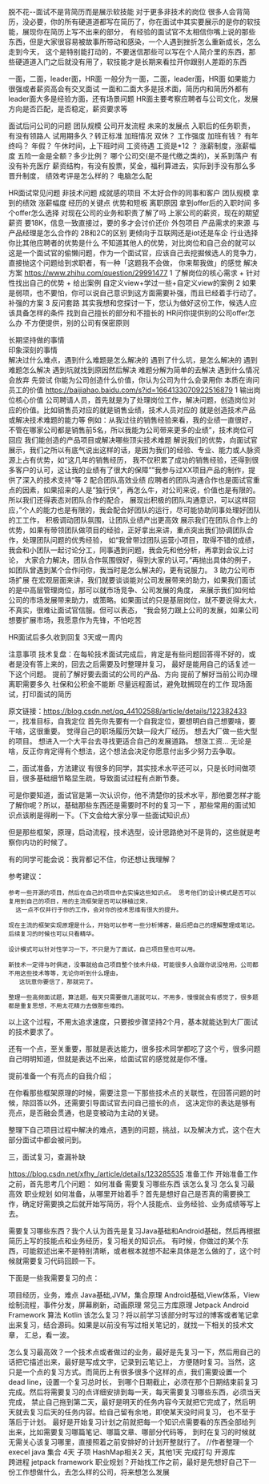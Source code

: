 


脱不花--面试不是背简历而是展示软技能
对于更多非技术的岗位
  很多人会背简历，没必要，你的所有硬道道都写在简历了，你在面试中其实要展示的是你的软技能，展现你在简历上写不出来的部分，
  有经验的面试官不太相信你嘴上说的那些东西，但是大家很容易被故事所带动和感染，一个人遇到挫折怎么重新成长，怎么走到今天，
  这个是特别能打动的，不要迷信那些可以写在个人简介里的东西，那些硬道道入门之后就没有用了，软技能才是长期来看拉开你跟别人差距的东西

一面，二面，leader面，HR面
一般分为一面，二面，leader面，HR面
如果能力很强或者薪资高会有交叉面试
一面和二面大多是技术面，简历内和简历外都有
leader面大多是经验方面，还有场景问题
HR面主要考察应聘者与公司文化，发展方向是否匹配，是否稳定，薪资要求等

面试后问公司的问题
团队规模
公司开发流程  未来的发展点
入职后的任务职责，有没有领路人  试用期多久？转正标准
加班情况 双休？   工作强度  加班有钱？  有年终吗？  年假？   午休时间，上下班时间
工资待遇 工资是*12 ？   涨薪制度，涨薪幅度  五险一金是全额？多少比例？   哪个公司交(是不是代缴之类的)，关系到落户  有没有补充医疗
  薪资结构，有没有股票，奖金，福利算进去，实际到手没有那么多
晋升制度， 绩效考评是怎么样的？
电脑怎么配


HR面试常见问题  非技术问题
成就感的项目
不太好合作的同事和客户
团队规模
拿到的绩效  涨薪幅度
经历的关键点
优势和短板
离职原因
拿到offer后的入职时间   多个offer怎么选择
对现在公司的业务和职责了解了吗
上家公司的薪资，现在的期望薪资
   要18K，信息一致直接过，要的多才会讨价还价
外包项目  产品需求的来源  与产品经理是怎么合作的
2B和2C的区别
更倾向于互联网还是iot还是车企  行业选择
你比其他应聘者的优势是什么  不知道其他人的优势，对比岗位和自己会的就可以
  这是一个面试官的偷懒问题，作为一个面试官，应该自己去挖掘候选人的竞争力，直接抛这个问题给到求职者，有一种「这题我不会做，
     你来帮我做」的感觉
  解决方案 https://www.zhihu.com/question/29991477
  1 了解岗位的核心需求 + 针对性找出自己的优势 + 给出案例
    自定义view+学过一些+自定义view的案例
  2 如果是弱项，也不要怕，你可以说自己意识到这方面需要补强，而且已经着手行动了。补强的方案
  3 反问套路 其实我想和您探讨一下，您认为做好这份工作，候选人应该具备怎样的条件
    找到自己擅长的部分和不擅长的
HR问你提供别的公司offer怎么办
 不方便提供，别的公司有保密原则   

长期坚持做的事情   
印象深刻的事情  
  解决过什么难点，遇到什么难题是怎么解决的
遇到了什么坑，是怎么解决的   遇到难题怎么解决
   遇到坑就找到原因然后解决   难题分解为简单的去解决
遇到什么情况会放弃  先尝试
你能为公司创造什么价值，你认为公司为什么会录用你
  本质在询问员工的价值   https://baijiahao.baidu.com/s?id=1664133070922516879
  1 输出岗位核心价值
      公司聘请人员，首先就是为了处理岗位工作，解决问题，创造岗位对应的价值。比如销售员对应的就是销售业绩，技术人员对应的
        就是创造技术产品或解决技术难题的能力等 例如：从我过往的销售经验来看，我的业绩一直很好，不管在哪家公司都是销售前5名，所以我能为公司带来更多的业绩”，技术岗位可回应
        我们能创造的产品项目或解决哪些顶尖技术难题
      解说我们的优势，向面试官展示，我们之所以有底气说出这样的话，是因为我们的经验、专业、能力或人脉资源上占有优势，如“这几年的销售经历，
        我不仅积累了成功的销售经验，还得到很多客户的认可，这让我的业绩有了很大的保障””我参与过XX项目产品的制作，提供了深入的技术支持“等
  2 配合团队高效业绩
    应聘者的团队沟通合作也是面试官重点的因素，如果招来的人是”独行侠“，再怎么牛，对公司来说，价值也是有限的。所以我们还得表态对团队合作的配合，
      展现出积极的团队沟通意识，可以这样回应，”个人的能力也是有限的，我会配合好团队的运行，尽可能协助同事处理好团队的工工作，
      积极调动团队氛围，让团队业绩产出更高效
    展示我们在团队合作上的优势，如果有带领团队做项目的经验，正好拿出来讲，重点突出我们协调团队合作，处理团队问题的优秀经验，
       如“我曾带过团队运营小项目，取得不错的成绩，我会和小团队一起讨论分工，同事遇到问题，我会先和他分析，再拿到会议上讨论，
       大家合力解决，团队合作氛围很好，得到大家的认可。”再抛出具体的例子，如团队曾遇到某个合作问你，我当时是怎么解决的，更有说服力。
  3 助力公司市场扩展
     在宏观层面来讲，我们就要谈谈能对公司发展带来的助力，如果我们面试的是中高层管理岗位，那可以就市场竞争、公司发展的角度，
     来展示我们如何给公司的市场发展带来助力，或策略。如果面试的只是基层岗位，就不要说得太大，不真实，很难让面试官信服。但可以表态，
     “我会努力跟上公司的发展，如果公司想要扩展市场，我愿意作为先锋，不怕吃苦


HR面试后多久收到回复
3天或一周内



注意事项
技术复盘：在每轮技术面试完成后，肯定是有些问题回答得不好的，或者是没有答上来的，回去之后需要及时整理并复习，
     最好是能用自己的话复述一下这个问题。
提前了解好要去面试的公司的产品、方向
提前了解好当前公司办理离职需要多久
社保和公积金不能断
尽量远程面试，避免耽搁现在的工作
现场面试，打印面试的简历


原文链接：https://blog.csdn.net/qq_44102588/article/details/122382433
一，找准目标，自我定位
首先你先要有一个自我定位，要想明白自己想要啥，要干啥，这很重要。
觉得自己的职场履历欠缺一段大厂经历。
想去大厂做一些大型的项目。
想进入一个大平台去寻找更适合自己的发展道路。
想涨工资…
无论是啥，反正你肯定得有个想法，这个想法会决定你愿意付出多少努力去争取。

二，面试准备，方法建议
有很多的同学，其实技术水平还可以，只是长时间做项目，很多基础细节略显生疏，导致面试过程有点断节奏。

可是你要知道，面试官是第一次认识你，他不清楚你的技术水平，那他要怎样才能了解你呢？所以，基础那些东西还是需要时不时的复习一下
  ，那些常用的面试知识点该刷是得刷一下。（下文会给大家分享一些面试知识点）

但是那些框架，原理，启动流程，技术选型，设计思路绝对不是背的，这些就是考察你内功的时候了。

有的同学可能会说：我背都记不住，你还想让我理解？

参考建议：
```
参考一些开源的项目，然后在自己的项目中去实操这些知识点。 思考他们的设计模式是否可以复用到自己的项目，用的主流框架是否可以移植过来，
  这一点不仅并行于你的工作，会对你的技术思维有很大的提升。

现在主流的框架实现原理是什么，开始可以参考一些分析博客，最后把自己的理解整理成笔记。后续复习的时候也可以只看精华。

设计模式可以针对性学习一下，不只是为了面试，自己项目里也可以用。

新技术一定得与时俱进，没事就给自己项目整个技术升级，可能很多人会跟你说没啥用，公司都不用这些技术等等，无论你听到什么理由，
   这玩意你要信了，那就完了。

整理一些高频面试题，算法题，每天只需要做几道就可以，不用多，慢慢就会有感觉了，很多题都是重复思想，不用太花精力去做那些难的。
```

以上这个过程，不用太追求速度，只要按步骤坚持2个月，基本就能达到大厂面试的技术要求了。

还有一个点，至关重要，那就是表达能力，很多技术同学都吃了这个亏，很多问题自己明明知道，但就是表达不出来，给面试官的感觉就是你不懂。

提前准备一个有亮点的自我介绍；

在你看那些框架原理的时候，需要注意一下那些技术点的关联性，在回答问题的时候，除回答以外，还需要引导面试官去问自己擅长的点，
   这决定你的表达是够有亮点，是否融会贯通，也是变被动为主动的关键。

整理下自己项目过程中解决的难点，遇到的问题，挑战，以及解决方式，这个在大部分面试中都会被问到。

三，面试复习，查漏补缺


https://blog.csdn.net/xfhy_/article/details/123285535
准备工作
开始准备工作之前，首先思考几个问题：
如何准备
需要复习哪些东西
该怎么复习
怎么复习最高效
职业规划
如何准备，从哪里开始着手？首先是想好自己是否真的需要换工作，确定好需要换之后就开始写简历，将个人技能点、业务经验、业务成绩等写上去。

需要复习哪些东西？我个人认为首先是复习Java基础和Android基础，然后再根据简历上写的技能点和业务经历，复习相关的知识点。
  有时候，你做过的某个东西，可能叙述出来不是特别清晰，或者根本就想不起来具体是怎么做的了，这个时候就需要复习代码回顾一下。

下面是一些我需要复习的点：

项目经历，业务，难点
Java基础,JVM，集合原理
Android基础,View体系，View绘制流程，事件分发，屏幕刷新，动画原理
常见三方库原理
Jetpack
Android Framework
算法
Kotlin
该怎么复习？将以前学习该部分时写过的博客或者笔记拿出来复习，结合源码。如果是以前没有写过相关笔记的，就找一下相关的技术文章，
汇总，看一波。

怎么复习最高效？一个技术点或者做过的业务，最好是先复习一下，然后用自己的话把它描述出来，最好是写成文字，记录到云笔记上，
  方便随时复习。当然，这只是一个点的复习方式。而简历上有很多很多个这样的点，我们需要设置一个dead line，设置一个复习总时长，
  到哪个日期截止，必须在那个日期结束前复习完成。然后将需要复习的点详细安排到每一天，每天需要复习哪些东西，必须当天完成，
  禁止自己拖到第二天，最好是明天的任务内容今天就把它完成了，然后明天就去复习后天的任务内容。给自己留有余地，即使某天没时间复习，
  也不至于落后于计划。
最好是开始复习计划之前就把每一个知识点需要看的东西全部给列出来，比如需要复习哪篇笔记、哪篇文章、哪部分代码等，
  到时在复习的时候就无需关心该复习哪里，直接照着之前安排好的计划开整就行了。
//作者整理一个execel
java       集合     4天    子项 HashMap相关2 天，其他1天     完成打勾
开源库         
跨进程
jetpack
framework
职业规划？开始找工作之前，最好是先想好自己下一份工作想做什么，去怎么样的公司，将来想怎么发展

